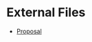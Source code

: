 # External Files

- [Proposal](https://docs.google.com/document/d/1_C2e8wjXuGqM4fihbxnLx4QVfKAJEuUcjkFKkrk5AZg/edit?usp=sharing)
